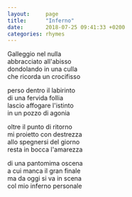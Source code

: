 ```yaml
---
layout:     page
title:      "Inferno"
date:       2018-07-25 09:41:33 +0200
categories: rhymes
---
```


Galleggio nel nulla   
abbracciato all'abisso   
dondolando in una culla   
che ricorda un crocifisso   

perso dentro il labirinto   
di una fervida follia   
lascio affogare l'istinto   
in un pozzo di agonia   

oltre il punto di ritorno   
mi proietto con destrezza   
allo spegnersi del giorno   
resta in bocca l'amarezza   

di una pantomima oscena   
a cui manca il gran finale   
ma da oggi si va in scena   
col mio inferno personale   
